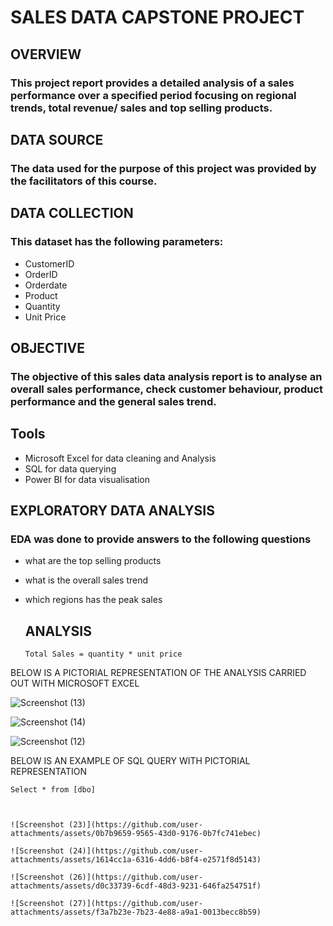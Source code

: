 # SALES DATA CAPSTONE PROJECT

## OVERVIEW 
### This project report provides a detailed analysis of a sales performance over a specified period focusing on regional trends, total revenue/ sales and top selling products.

## DATA SOURCE
### The data used for the purpose of this project was provided by the facilitators of this course. 

## DATA COLLECTION 
### This dataset has the following parameters:
- CustomerID
- OrderID
- Orderdate
- Product
- Quantity
- Unit Price

## OBJECTIVE
### The objective of this sales data analysis report is to analyse an overall sales performance, check customer behaviour, product performance and the general sales trend.

## Tools
- Microsoft Excel for data cleaning and Analysis
- SQL for data querying
- Power BI for data visualisation

## EXPLORATORY DATA ANALYSIS 
### EDA was done to provide answers to the following questions 
- what are the top selling products
- what is the overall sales trend
- which regions has the peak sales

  ## ANALYSIS
  ```
  Total Sales = quantity * unit price

BELOW IS A PICTORIAL REPRESENTATION OF THE ANALYSIS CARRIED OUT WITH MICROSOFT EXCEL


  ![Screenshot (13)](https://github.com/user-attachments/assets/0b9d97ba-7124-42d9-8213-1a079a8d8484)

  

![Screenshot (14)](https://github.com/user-attachments/assets/6bb4de5c-9793-45c1-b227-404836a6bae7)


![Screenshot (12)](https://github.com/user-attachments/assets/b4a49db7-73b3-42ac-bb44-b1098f24c530)


BELOW IS AN EXAMPLE OF SQL QUERY WITH PICTORIAL REPRESENTATION
```
Select * from [dbo]



![Screenshot (23)](https://github.com/user-attachments/assets/0b7b9659-9565-43d0-9176-0b7fc741ebec)

![Screenshot (24)](https://github.com/user-attachments/assets/1614cc1a-6316-4dd6-b8f4-e2571f8d5143)

![Screenshot (26)](https://github.com/user-attachments/assets/d0c33739-6cdf-48d3-9231-646fa254751f)

![Screenshot (27)](https://github.com/user-attachments/assets/f3a7b23e-7b23-4e88-a9a1-0013becc8b59)
